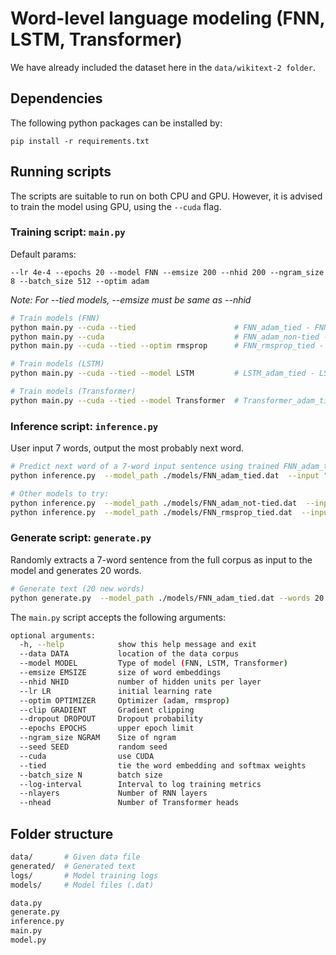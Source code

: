 # Word-level language modeling (FNN, LSTM, Transformer)

We have already included the dataset here in the `data/wikitext-2 folder`.

## Dependencies

The following python packages can be installed by:
```
pip install -r requirements.txt
```

## Running scripts

The scripts are suitable to run on both CPU and GPU. However, it is advised to train the model using GPU, using the `--cuda` flag.

### Training script: `main.py`

Default params:

`--lr 4e-4 --epochs 20 --model FNN --emsize 200 --nhid 200 --ngram_size 8 --batch_size 512 --optim adam`

*Note: For --tied models, --emsize must be same as --nhid*

```bash
# Train models (FNN)
python main.py --cuda --tied                      # FNN_adam_tied - FNN tied model with Adam
python main.py --cuda                             # FNN_adam_non-tied - FNN non-tied model with Adam
python main.py --cuda --tied --optim rmsprop      # FNN_rmsprop_tied - FNN tied model with RMSprop

# Train models (LSTM)
python main.py --cuda --tied --model LSTM         # LSTM_adam_tied - LSTM tied model with Adam

# Train models (Transformer)
python main.py --cuda --tied --model Transformer  # Transformer_adam_tied - Transformer tied model with Adam
```
### Inference script: `inference.py`
User input 7 words, output the most probably next word.

```bash
# Predict next word of a 7-word input sentence using trained FNN_adam_tied model
python inference.py  --model_path ./models/FNN_adam_tied.dat  --input "today is a good day and I"

# Other models to try:
python inference.py  --model_path ./models/FNN_adam_not-tied.dat  --input "today is a good day and I"
python inference.py  --model_path ./models/FNN_rmsprop_tied.dat  --input "today is a good day and I"
```

### Generate script: `generate.py`
Randomly extracts a 7-word sentence from the full corpus as input to the model and generates 20 words.

```bash
# Generate text (20 new words)
python generate.py  --model_path ./models/FNN_adam_tied.dat --words 20

```




The `main.py` script accepts the following arguments:

```bash
optional arguments:
  -h, --help            show this help message and exit
  --data DATA           location of the data corpus
  --model MODEL         Type of model (FNN, LSTM, Transformer)
  --emsize EMSIZE       size of word embeddings
  --nhid NHID           number of hidden units per layer
  --lr LR               initial learning rate
  --optim OPTIMIZER     Optimizer (adam, rmsprop)
  --clip GRADIENT       Gradient clipping
  --dropout DROPOUT     Dropout probability
  --epochs EPOCHS       upper epoch limit
  --ngram_size NGRAM    Size of ngram
  --seed SEED           random seed
  --cuda                use CUDA
  --tied                tie the word embedding and softmax weights
  --batch_size N        batch size
  --log-interval        Interval to log training metrics
  --nlayers             Number of RNN layers
  --nhead               Number of Transformer heads

```

## Folder structure

```bash
data/       # Given data file
generated/  # Generated text
logs/       # Model training logs
models/     # Model files (.dat)

data.py
generate.py
inference.py
main.py
model.py
```
